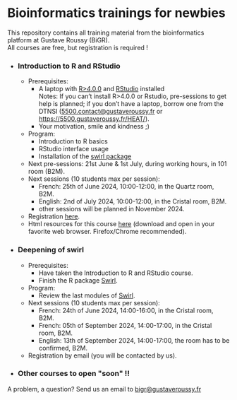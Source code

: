 # Bioinformatics trainings for newbies
This repository contains all training material from the bioinformatics platform at Gustave Roussy (BiGR).  
All courses are free, but registration is required !

- ### Introduction to R and RStudio
  - Prerequisites:
    - A laptop with [R>4.0.0](https://cran.r-project.org/) and [RStudio](https://posit.co/download/rstudio-desktop/) installed  
    Notes: If you can’t install R>4.0.0 or Rstudio, pre-sessions to get help is planned; if you don’t have a laptop, borrow one from the DTNSI (5500.contact@gustaveroussy.fr or https://5500.gustaveroussy.fr/HEAT/).
    - Your motivation, smile and kindness ;)
  - Program:
    - Introduction to R basics
    - RStudio interface usage
    - Installation of the [swirl package](https://swirlstats.com/)
  - Next pre-sessions: 21st June & 1st July, during working hours, in 101 room (B2M).
  - Next sessions (10 students max per session):
    - French: 25th of June 2024, 10:00-12:00, in the Quartz room, B2M.
    - English: 2nd of July 2024, 10:00-12:00, in the Cristal room, B2M.
    - other sessions will be planned in November 2024.
  - Registration [here](https://docs.google.com/forms/d/e/1FAIpQLScuym-rpaFEEZ9rvP1yY7DMWgm0MlHVLFGa57iyZiZ3LXwquw/viewform?usp=sf_link).
  - Html resources for this course [here](https://github.com/gustaveroussy/training_bigr/blob/main/Introduction_R_RStudio/For_Students/GR_IntroR_RStudio.html) (download and open in your favorite web browser. Firefox/Chrome recommended).

- ### Deepening of swirl
  - Prerequisites:
    - Have taken the Introduction to R and RStudio course.
    - Finish the R package [Swirl](https://swirlstats.com/).
  - Program:
    - Review the last modules of [Swirl](https://swirlstats.com/).
  - Next sessions (10 students max per session):
    - French: 24th of June 2024, 14:00-16:00, in the Cristal room, B2M.
    - French: 05th of September 2024, 14:00-17:00, in the Cristal room, B2M.
    - English: 13th of September 2024, 14:00-17:00, the room has to be confirmed, B2M.
  - Registration by email (you will be contacted by us).

- ### Other courses to open "soon" !!

A problem, a question? Send us an email to bigr@gustaveroussy.fr

